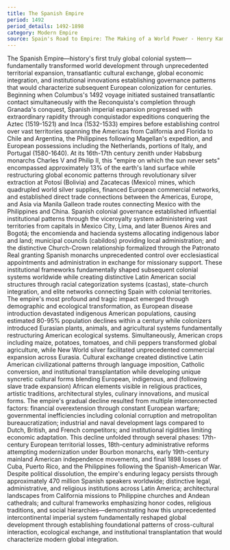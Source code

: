 ```yaml
---
title: The Spanish Empire
period: 1492
period_details: 1492-1898
category: Modern Empire
source: Spain's Road to Empire: The Making of a World Power - Henry Kamen
---
```

The Spanish Empire—history's first truly global colonial system—fundamentally transformed world development through unprecedented territorial expansion, transatlantic cultural exchange, global economic integration, and institutional innovations establishing governance patterns that would characterize subsequent European colonization for centuries. Beginning when Columbus's 1492 voyage initiated sustained transatlantic contact simultaneously with the Reconquista's completion through Granada's conquest, Spanish imperial expansion progressed with extraordinary rapidity through conquistador expeditions conquering the Aztec (1519-1521) and Inca (1532-1533) empires before establishing control over vast territories spanning the Americas from California and Florida to Chile and Argentina, the Philippines following Magellan's expedition, and European possessions including the Netherlands, portions of Italy, and Portugal (1580-1640). At its 16th-17th century zenith under Habsburg monarchs Charles V and Philip II, this "empire on which the sun never sets" encompassed approximately 13% of the earth's land surface while restructuring global economic patterns through revolutionary silver extraction at Potosí (Bolivia) and Zacatecas (Mexico) mines, which quadrupled world silver supplies, financed European commercial networks, and established direct trade connections between the Americas, Europe, and Asia via Manila Galleon trade routes connecting Mexico with the Philippines and China. Spanish colonial governance established influential institutional patterns through the viceroyalty system administering vast territories from capitals in Mexico City, Lima, and later Buenos Aires and Bogotá; the encomienda and hacienda systems allocating indigenous labor and land; municipal councils (cabildos) providing local administration; and the distinctive Church-Crown relationship formalized through the Patronato Real granting Spanish monarchs unprecedented control over ecclesiastical appointments and administration in exchange for missionary support. These institutional frameworks fundamentally shaped subsequent colonial systems worldwide while creating distinctive Latin American social structures through racial categorization systems (castas), state-church integration, and elite networks connecting Spain with colonial territories. The empire's most profound and tragic impact emerged through demographic and ecological transformation, as European disease introduction devastated indigenous American populations, causing estimated 80-95% population declines within a century while colonizers introduced Eurasian plants, animals, and agricultural systems fundamentally restructuring American ecological systems. Simultaneously, American crops including maize, potatoes, tomatoes, and chili peppers transformed global agriculture, while New World silver facilitated unprecedented commercial expansion across Eurasia. Cultural exchange created distinctive Latin American civilizational patterns through language imposition, Catholic conversion, and institutional transplantation while developing unique syncretic cultural forms blending European, indigenous, and (following slave trade expansion) African elements visible in religious practices, artistic traditions, architectural styles, culinary innovations, and musical forms. The empire's gradual decline resulted from multiple interconnected factors: financial overextension through constant European warfare; governmental inefficiencies including colonial corruption and metropolitan bureaucratization; industrial and naval development lags compared to Dutch, British, and French competitors; and institutional rigidities limiting economic adaptation. This decline unfolded through several phases: 17th-century European territorial losses, 18th-century administrative reforms attempting modernization under Bourbon monarchs, early 19th-century mainland American independence movements, and final 1898 losses of Cuba, Puerto Rico, and the Philippines following the Spanish-American War. Despite political dissolution, the empire's enduring legacy persists through approximately 470 million Spanish speakers worldwide; distinctive legal, administrative, and religious institutions across Latin America; architectural landscapes from California missions to Philippine churches and Andean cathedrals; and cultural frameworks emphasizing honor codes, religious traditions, and social hierarchies—demonstrating how this unprecedented intercontinental imperial system fundamentally reshaped global development through establishing foundational patterns of cross-cultural interaction, ecological exchange, and institutional transplantation that would characterize modern global integration. 
